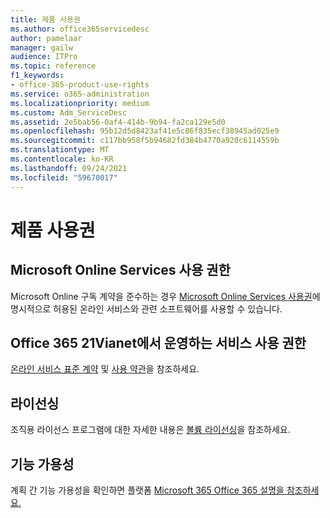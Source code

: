 ```yaml
---
title: 제품 사용권
ms.author: office365servicedesc
author: pamelaar
manager: gailw
audience: ITPro
ms.topic: reference
f1_keywords:
- office-365-product-use-rights
ms.service: o365-administration
ms.localizationpriority: medium
ms.custom: Adm_ServiceDesc
ms.assetid: 2e5bab56-0af4-414b-9b94-fa2ca129e5d0
ms.openlocfilehash: 95b12d5d8423af41e5c86f835ecf38945ad025e9
ms.sourcegitcommit: c117bb958f5b94682fd384b4770a920c6114559b
ms.translationtype: MT
ms.contentlocale: ko-KR
ms.lasthandoff: 09/24/2021
ms.locfileid: "59670017"
---
```

# <a name="product-use-rights"></a>제품 사용권

## <a name="microsoft-online-services-use-rights"></a>Microsoft Online Services 사용 권한

Microsoft Online 구독 계약을 준수하는 경우 [Microsoft Online Services 사용권](https://www.microsoftvolumelicensing.com/DocumentSearch.aspx?Mode=3&DocumentTypeId=37&ShowArchived=true)에 명시적으로 허용된 온라인 서비스와 관련 소프트웨어를 사용할 수 있습니다.
  
## <a name="office-365-operated-by-21vianet-use-rights"></a>Office 365 21Vianet에서 운영하는 서비스 사용 권한

[온라인 서비스 표준 계약](https://www.21vbluecloud.com/office365/O365-AgreeWebDir/) 및 [사용 약관](https://www.21vbluecloud.com/office365/O365-TOU/)을 참조하세요.
  
## <a name="licensing"></a>라이선싱

조직용 라이선스 프로그램에 대한 자세한 내용은 [볼륨 라이선싱](https://go.microsoft.com/fwlink/?LinkId=393693)을 참조하세요.
  
## <a name="feature-availability"></a>기능 가용성

계획 간 기능 가용성을 확인하면 플랫폼 [Microsoft 365 Office 365 설명을 참조하세요.](office-365-platform-service-description.md)
  

